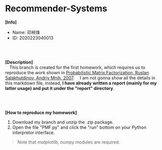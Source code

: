 # Recommender-Systems

**\[Info\]** <br/>
+ Name: 邓梓烽
+ ID: 2020223040013

<br/>
<br/>

**\[Description\]** <br/>
&#8195;This branch is created for the first homework, which requires us to reproduce the work shown in [Probabilistic Matrix Factorization, Ruslan Salakhutdinov, Andriy Mnih, 2007](http://www.utstat.toronto.edu/~rsalakhu/papers/nips_draft2.pdf).
&#8195;I am not gonna show all the details in this markdown file, instead, **I have already written a report (mainly for my latter usage) and put it under the "report" directory**. 

<br/>
<br/>

**\[How to reproduce my homework\]** <br/>
1. Download my branch and unzip the .zip package.
2. Open the file "PMF.py" and click the "run" bottom on your Python interpretor interface.
> Note that *matplotlib*, *numpy* modules are required.
